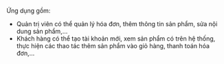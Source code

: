 Ứng dụng gồm:
  - Quản trị viên có thể quản lý hóa đơn, thêm thông tin sản phẩm, sửa nội dung sản phẩm,… 
  - Khách hàng có thể tạo tài khoản mới, xem sản phẩm có trên hệ thống, thực hiện các thao tác thêm sản phẩm vào giỏ hàng, thanh toán hóa đơn,…
